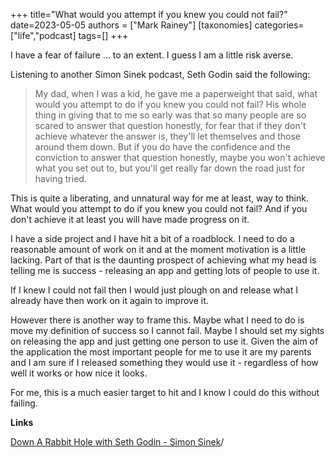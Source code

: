 +++
title="What would you attempt if you knew you could not fail?"
date=2023-05-05
authors = ["Mark Rainey"]
[taxonomies]
categories=["life","podcast]
tags=[]
+++

I have a fear of failure ... to an extent. I guess I am a little risk averse.

<!-- more -->

Listening to another Simon Sinek podcast, Seth Godin said the following:


> My dad, when I was a kid, he gave me a paperweight that said, what would you attempt to do if you knew you could not fail? His whole thing in giving that to me so early was that so many people are so scared to answer that question honestly, for fear that if they don't achieve whatever the answer is, they'll let themselves and those around them down. But if you do have the confidence and the conviction to answer that question honestly, maybe you won't achieve what you set out to, but you'll get really far down the road just for having tried.


This is quite a liberating, and unnatural way for me at least, way to think. What would you attempt to do if you knew you could not fail? And if you don't achieve it at least you will have made progress on it.

I have a side project and I have hit a bit of a roadblock. I need to do a reasonable amount of work on it and at the moment motivation is a little lacking. Part of that is the daunting prospect of achieving what my head is telling me is success - releasing an app and getting lots of people to use it.

If I knew I could not fail then I would just plough on and release what I already have then work on it again to improve it.

However there is another way to frame this. Maybe what I need to do is move my definition of success so I cannot fail. Maybe I should set my sights on releasing the app and just getting one person to use it. Given the aim of the application the most important people for me to use it are my parents and I am sure if I released something they would use it - regardless of how well it works or how nice it looks.

For me, this is a much easier target to hit and I know I could do this without failing.

__Links__

[Down A Rabbit Hole with Seth Godin - Simon Sinek](https://simonsinek.com/podcast/episodes/down-a-rabbit-hole-with-seth-godin)/
